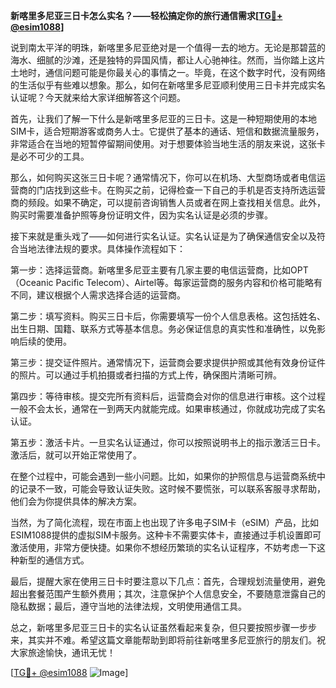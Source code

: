 **新喀里多尼亚三日卡怎么实名？——轻松搞定你的旅行通信需求[[TG💪+ @esim1088](https://t.me/s/esim1088)]**

说到南太平洋的明珠，新喀里多尼亚绝对是一个值得一去的地方。无论是那碧蓝的海水、细腻的沙滩，还是独特的异国风情，都让人心驰神往。然而，当你踏上这片土地时，通信问题可能是你最关心的事情之一。毕竟，在这个数字时代，没有网络的生活似乎有些难以想象。那么，如何在新喀里多尼亚顺利使用三日卡并完成实名认证呢？今天就来给大家详细解答这个问题。

首先，让我们了解一下什么是新喀里多尼亚的三日卡。这是一种短期使用的本地SIM卡，适合短期游客或商务人士。它提供了基本的通话、短信和数据流量服务，非常适合在当地的短暂停留期间使用。对于想要体验当地生活的朋友来说，这张卡是必不可少的工具。

那么，如何购买这张三日卡呢？通常情况下，你可以在机场、大型商场或者电信运营商的门店找到这些卡。在购买之前，记得检查一下自己的手机是否支持所选运营商的频段。如果不确定，可以提前咨询销售人员或者在网上查找相关信息。此外，购买时需要准备护照等身份证明文件，因为实名认证是必须的步骤。

接下来就是重头戏了——如何进行实名认证。实名认证是为了确保通信安全以及符合当地法律法规的要求。具体操作流程如下：

第一步：选择运营商。新喀里多尼亚主要有几家主要的电信运营商，比如OPT（Oceanic Pacific Telecom）、Airtel等。每家运营商的服务内容和价格可能略有不同，建议根据个人需求选择合适的运营商。

第二步：填写资料。购买三日卡后，你需要填写一份个人信息表格。这包括姓名、出生日期、国籍、联系方式等基本信息。务必保证信息的真实性和准确性，以免影响后续的使用。

第三步：提交证件照片。通常情况下，运营商会要求提供护照或其他有效身份证件的照片。可以通过手机拍摄或者扫描的方式上传，确保图片清晰可辨。

第四步：等待审核。提交完所有资料后，运营商会对你的信息进行审核。这个过程一般不会太长，通常在一到两天内就能完成。如果审核通过，你就成功完成了实名认证。

第五步：激活卡片。一旦实名认证通过，你可以按照说明书上的指示激活三日卡。激活后，就可以开始正常使用了。

在整个过程中，可能会遇到一些小问题。比如，如果你的护照信息与运营商系统中的记录不一致，可能会导致认证失败。这时候不要慌张，可以联系客服寻求帮助，他们会为你提供具体的解决方案。

当然，为了简化流程，现在市面上也出现了许多电子SIM卡（eSIM）产品，比如ESIM1088提供的虚拟SIM卡服务。这种卡不需要实体卡，直接通过手机设置即可激活使用，非常方便快捷。如果你不想经历繁琐的实名认证程序，不妨考虑一下这种新型的通信方式。

最后，提醒大家在使用三日卡时要注意以下几点：首先，合理规划流量使用，避免超出套餐范围产生额外费用；其次，注意保护个人信息安全，不要随意泄露自己的隐私数据；最后，遵守当地的法律法规，文明使用通信工具。

总之，新喀里多尼亚三日卡的实名认证虽然看起来复杂，但只要按照步骤一步步来，其实并不难。希望这篇文章能帮助到即将前往新喀里多尼亚旅行的朋友们。祝大家旅途愉快，通讯无忧！

[[TG💪+ @esim1088](https://t.me/s/esim1088) ![Image](https://i.postimg.cc/4NQfJmqS/Snipaste-2025-05-13-00-14-12.png)]